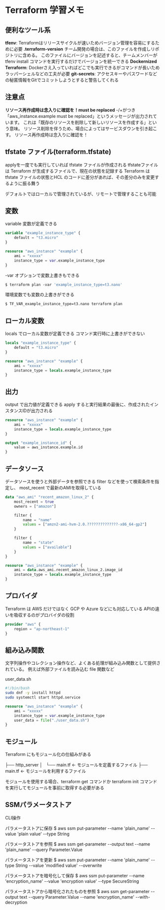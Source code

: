 # Terraform 学習メモ


## 便利なツール系

**tfenv**: Terraformはリリースサイクルが速いためバージョン管理を容易にするために必要
**.terraform-version**
チーム開発の場合は、このファイルを作成しリポジトリに含める。
このファイルにバージョンを記述すると、チームメンバーが tfenv install コマンドを実行するだけでバージョンを統一できる
**Dockernized Terraform**: Dockerさえ入っていればどこでも実行できるがコマンドが長いためラッパーシェルなどの工夫が必要
**git-secrets**: アクセスキーやパスワードなどの秘匿情報をGitでコミットしようとすると警告してくれる

## 注意点

**リソース再作成時は念入りに確認を！must be replaced**
-/+がつき「aws_instance.example must be replaced」というメッセージが出力されています。
これは「既存のリソースを削除して新しいリソースを作成する」という意味。
リソース削除を伴うため、場合によってはサービスダウンを引き起こす。
リソース再作成時は念入りに確認を！

## tfstate ファイル(terraform.tfstate)

applyを一度でも実行していれば tfstate ファイルが作成される
tfstateファイルは Terraform が生成するファイルで、現在の状態を記録する
Terraform は tfstate ファイルの状態とHCL のコードに差分があれば、その差分のみを変更するように振る舞う

デフォルトではローカルで管理されているが、リモートで管理することも可能

## 変数

variable 変数が定義できる

```terraform
variable "example_instance_type" {
    default = "t3.micro"
}

resource "aws_instance" "example" {
    ami = "xxxxx"
    instance_type = var.example_instance_type
}
```

-var オプションで変数上書きもできる

```bash
$ terraform plan -var 'example_instance_type=t3.nano'
```

環境変数でも変数の上書きができる

```bash
$ TF_VAR_example_instance_type=t3.nano terraform plan
```

## ローカル変数

locals でローカル変数が定義できる
コマンド実行時に上書きができない

```terraform
locals "example_instance_type" {
    default = "t3.micro"
}

resource "aws_instance" "example" {
    ami = "xxxxx"
    instance_type = locals.example_instance_type
}
```

## 出力

output で出力値が定義できる
apply すると実行結果の最後に、作成されたインスタンスIDが出力される

```terraform
resource "aws_instance" "example" {
    ami = "xxxxx"
    instance_type = locals.example_instance_type
}

output "example_instance_id" {
    value = aws_instance.example.id
}
```

## データソース

データソースを使うと外部データを参照できる
filter などを使って検索条件を指定し、 most_recent で最新のAMIを取得している

```terraform
data "aws_ami" "recent_amazon_linux_2" {
    most_recent = true
    owners = ["amazon"]

    filter {
        name = "name"
        values = ["amzn2-ami-hvm-2.0.??????????????-x86_64-gp2"]
    }

    filter {
        name = "state"
        values = ["available"]
    }
}

resource "aws_instance" "example" {
    ami = data.aws_ami.recent_amazon_linux_2.image_id
    instance_type = locals.example_instance_type
}
```

## プロバイダ

Terraform は AWS だけではなく GCP や Azure などにも対応している
APIの違いを吸収するのがプロバイダの役割

```terraform
provider "aws" {
    region = "ap-northeast-1"
}
```

## 組み込み関数

文字列操作やコレクション操作など、よくある処理が組み込み関数として提供されている。
例えば外部ファイルを読み込む file 関数など

user_data.sh

```bash
#!/bin/bash
sudo dnf -y install httpd
sudo systemctl start httpd.service
```

```terraform
resource "aws_instance" "example" {
    ami = "xxxxx"
    instance_type = var.example_instance_type
    user_data = file("./user_data.sh")
}
```

## モジュール

Terraform にもモジュール化の仕組みがある

├── http_server
│   └── main.tf <- モジュールを定義するファイル
├── main.tf <- モジュールを利用するファイル

モジュールを使用する場合、terraform get コマンドか terraform init コマンドを実行してモジュールを事前に取得する必要がある

## SSMパラメータストア

CLI操作

パラメータストアに保存
$ aws ssm put-parameter --name 'plain_name' --value 'plain value' --type String

パラメータストアを参照
$ aws ssm get-parameter --output text --name 'plain_name' --query Parameter.Value

パラメータストアを更新
$ aws ssm put-parameter --name 'plain_name' --type String --value 'modified value' --overwrite

パラメータストアを暗号化して保存
$ aws ssm put-parameter --name 'encryption_name' --value 'encryption value' --type SecureString

パラメータストアから暗号化されたものを参照
$ aws ssm get-parameter --output text --query Parameter.Value --name 'encryption_name' --with-decryption
